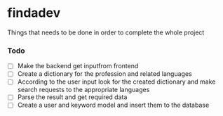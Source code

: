 # findadev
Things that needs to be done in order to complete the whole project


### Todo

- [ ] Make the backend get inputfrom frontend
- [ ] Create a dictionary for the profession and related languages
- [ ] According to the user input look for the created dictionary and make search requests to the appropriate languages
- [ ] Parse the result and get required data
- [ ] Create a user and keyword model and insert them to the database
